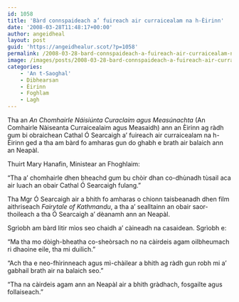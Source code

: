 ```yaml
---
id: 1058
title: 'Bàrd connspaideach a’ fuireach air curraicealam na h-Èirinn'
date: '2008-03-28T11:48:17+00:00'
author: angeidheal
layout: post
guid: 'https://angeidhealur.scot/?p=1058'
permalink: /2008-03-28-bard-connspaideach-a-fuireach-air-curraicealam-na-h-eirinn/
image: /images/posts/2008-03-28-bard-connspaideach-a-fuireach-air-curraicealam-na-h-eirinn.webp
categories:
    - 'An t-Saoghal'
    - Dibhearsan
    - Èirinn
    - Foghlam
    - Lagh
---
```


Tha an *An Chomhairle Náisiúnta Curaclaim agus Measúnachta* (An Comhairle Nàiseanta Curraicealaim agus Measaidh) ann an Èirinn ag ràdh gum bi obraichean Cathal Ó Searcaigh a’ fuireach air curraicealam na h-Èirinn ged a tha am bàrd fo amharas gun do ghabh e brath air balaich ann an Neapàl.

Thuirt Mary Hanafin, Ministear an Fhoghlaim:

“Tha a’ chomhairle dhen bheachd gum bu chòir dhan co-dhùnadh tùsail aca air luach an obair Cathal Ó Searcaigh fulang.”

Tha Mgr Ó Searcaigh air a bhith fo amharas o chionn taisbeanadh dhen film aithriseach *Fairytale of Kathmandu*, a tha a’ sealltainn an obair saor-thoileach a tha Ó Searcaigh a’ dèanamh ann an Neapàl.

Sgrìobh am bàrd litir mìos seo chaidh a’ càineadh na casaidean. Sgrìobh e:

“Ma tha mo dòigh-bheatha co-sheòrsach no na càirdeis agam oilbheumach ri dhaoine eile, tha mi duilich.”

“Ach tha e neo-fhìrinneach agus mì-chàilear a bhith ag ràdh gun robh mi a’ gabhail brath air na balaich seo.”

“Tha na càirdeis agam ann an Neapàl air a bhith gràdhach, fosgailte agus follaiseach.”
